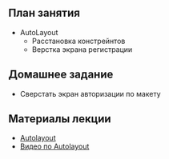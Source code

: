 ## План занятия

* AutoLayout
    - Расстановка констрейнтов
    - Верстка экрана регистрации
    
## Домашнее задание

* Сверстать экран авторизации по макету

## Материалы лекции

* [Autolayout](https://developer.apple.com/library/archive/documentation/UserExperience/Conceptual/AutolayoutPG/index.html#//apple_ref/doc/uid/TP40010853-CH7-SW1)
* [Видео по Autolayout](https://www.youtube.com/watch?v=1GGfvMK6oeg)
